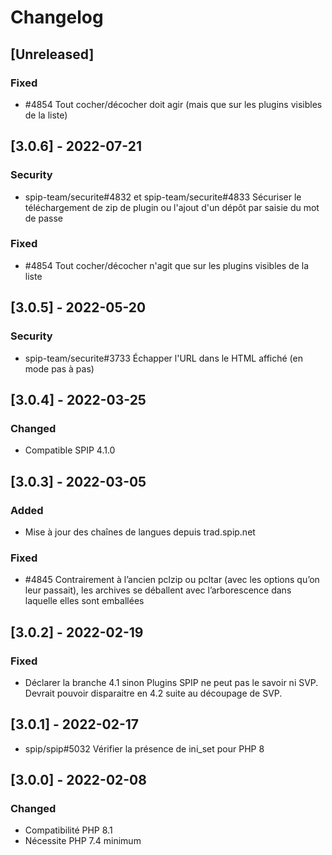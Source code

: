 # Changelog

## [Unreleased]

### Fixed

- #4854 Tout cocher/décocher doit agir (mais que sur les plugins visibles de la liste)


## [3.0.6] - 2022-07-21

### Security

- spip-team/securite#4832 et spip-team/securite#4833 Sécuriser le téléchargement de zip de plugin ou l'ajout d'un dépôt par saisie du mot de passe

### Fixed

- #4854 Tout cocher/décocher n'agit que sur les plugins visibles de la liste


## [3.0.5] - 2022-05-20

### Security

- spip-team/securite#3733 Échapper l'URL dans le HTML affiché (en mode pas à pas)


## [3.0.4] - 2022-03-25

### Changed

- Compatible SPIP 4.1.0


## [3.0.3] - 2022-03-05

### Added

- Mise à jour des chaînes de langues depuis trad.spip.net

### Fixed

- #4845 Contrairement à l’ancien pclzip ou pcltar (avec les options qu’on leur passait), les archives se déballent avec l’arborescence dans laquelle elles sont emballées


## [3.0.2] - 2022-02-19

### Fixed

- Déclarer la branche 4.1 sinon Plugins SPIP ne peut pas le savoir ni SVP. Devrait pouvoir disparaitre en 4.2 suite au découpage de SVP.


## [3.0.1] - 2022-02-17

- spip/spip#5032 Vérifier la présence de ini_set pour PHP 8


## [3.0.0] - 2022-02-08

### Changed

- Compatibilité PHP 8.1
- Nécessite PHP 7.4 minimum
